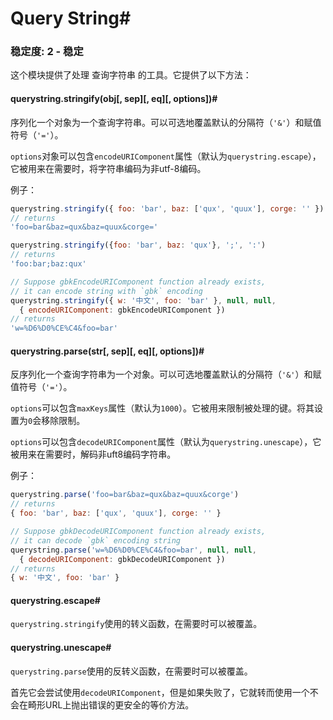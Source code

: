 # Query String#

### 稳定度: 2 - 稳定

这个模块提供了处理 查询字符串 的工具。它提供了以下方法：

#### querystring.stringify(obj[, sep][, eq][, options])#

序列化一个对象为一个查询字符串。可以可选地覆盖默认的分隔符（`'&'`）和赋值符号（`'='`）。

`options`对象可以包含`encodeURIComponent`属性（默认为`querystring.escape`），它被用来在需要时，将字符串编码为非utf-8编码。

例子：

```js
querystring.stringify({ foo: 'bar', baz: ['qux', 'quux'], corge: '' })
// returns
'foo=bar&baz=qux&baz=quux&corge='

querystring.stringify({foo: 'bar', baz: 'qux'}, ';', ':')
// returns
'foo:bar;baz:qux'

// Suppose gbkEncodeURIComponent function already exists,
// it can encode string with `gbk` encoding
querystring.stringify({ w: '中文', foo: 'bar' }, null, null,
  { encodeURIComponent: gbkEncodeURIComponent })
// returns
'w=%D6%D0%CE%C4&foo=bar'
```

#### querystring.parse(str[, sep][, eq][, options])#

反序列化一个查询字符串为一个对象。可以可选地覆盖默认的分隔符（`'&'`）和赋值符号（`'='`）。

`options`可以包含`maxKeys`属性（默认为`1000`）。它被用来限制被处理的键。将其设置为`0`会移除限制。

`options`可以包含`decodeURIComponent`属性（默认为`querystring.unescape`），它被用来在需要时，解码非uft8编码字符串。

例子：

```js
querystring.parse('foo=bar&baz=qux&baz=quux&corge')
// returns
{ foo: 'bar', baz: ['qux', 'quux'], corge: '' }

// Suppose gbkDecodeURIComponent function already exists,
// it can decode `gbk` encoding string
querystring.parse('w=%D6%D0%CE%C4&foo=bar', null, null,
  { decodeURIComponent: gbkDecodeURIComponent })
// returns
{ w: '中文', foo: 'bar' }
```

#### querystring.escape#

`querystring.stringify`使用的转义函数，在需要时可以被覆盖。

#### querystring.unescape#

`querystring.parse`使用的反转义函数，在需要时可以被覆盖。

首先它会尝试使用`decodeURIComponent`，但是如果失败了，它就转而使用一个不会在畸形URL上抛出错误的更安全的等价方法。